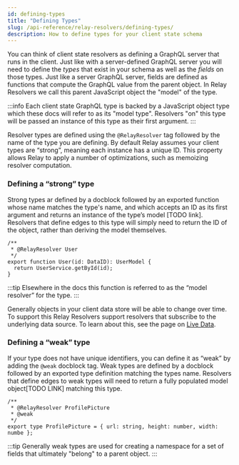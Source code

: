 ```yaml
---
id: defining-types
title: "Defining Types"
slug: /api-reference/relay-resolvers/defining-types/
description: How to define types for your client state schema
---
```


You can think of client state resolvers as defining a GraphQL server that runs in the client. Just like with a server-defined GraphQL server you will need to define the _types_ that exist in your schema as well as the _fields_ on those types. Just like a server GraphQL server, fields are defined as functions that compute the GraphQL value from the parent object. In Relay Resolvers we call this parent JavaScript object the "model" of the type.

:::info
Each client state GraphQL type is backed by a JavaScript object type which these docs will refer to as its "model type". Resolvers "on" this type will be passed an instance of this type as their first argument.
:::

Resolver types are defined using the `@RelayResolver` tag followed by the name of the type you are defining. By default Relay assumes your client types are “strong”, meaning each instance has a unique ID. This property allows Relay to apply a number of optimizations, such as memoizing resolver computation.

### Defining a “strong” type

Strong types ar defined by a docblock followed by an exported function whose name matches the type's name, and which accepts an ID as its first argument and returns an instance of the type’s model [TODO link]. Resolvers that define edges to this type will simply need to return the ID of the object, rather than deriving the model themselves.

```tsx
/**
 * @RelayResolver User
 */
export function User(id: DataID): UserModel {
  return UserService.getById(id);
}
```

:::tip
Elsewhere in the docs this function is referred to as the “model resolver” for the type.
:::

Generally objects in your client data store will be able to change over time. To support this Relay Resolvers support resolvers that subscribe to the underlying data source. To learn about this, see the page on [Live Data](./live-data.md).

### Defining a “weak” type

If your type does not have unique identifiers, you can define it as “weak” by adding the `@weak` docblock tag. Weak types are defined by a docblock followed by an exported type definition matching the types name. Resolvers that define edges to weak types will need to return a fully populated model object[TODO LINK] matching this type.

```tsx
/**
 * @RelayResolver ProfilePicture
 * @weak
 */
export type ProfilePicture = { url: string, height: number, width: numbe };
```

:::tip
Generally weak types are used for creating a namespace for a set of fields that ultimately "belong" to a parent object.
:::